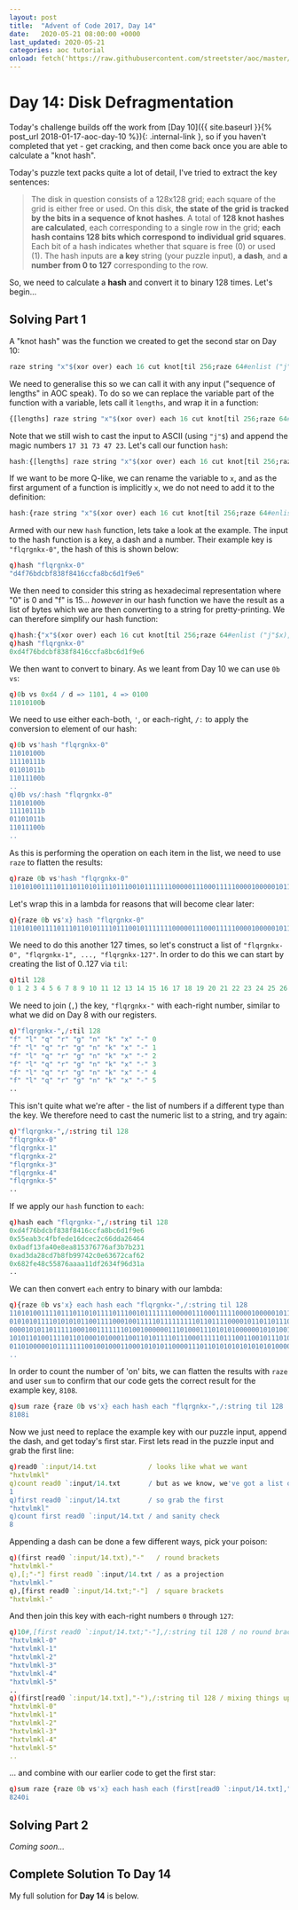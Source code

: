 ```yaml
---
layout: post
title:  "Advent of Code 2017, Day 14"
date:   2020-05-21 08:00:00 +0000
last_updated: 2020-05-21
categories: aoc tutorial
onload: fetch('https://raw.githubusercontent.com/streetster/aoc/master/2017/14.q', 'solution')
---
```


# Day 14: Disk Defragmentation

Today's challenge builds off the work from [Day 10]({{ site.baseurl }}{% post_url 2018-01-17-aoc-day-10 %}){: .internal-link }, so if you haven't completed that yet - get cracking, and then come back once you are able to calculate a "knot hash".

Today's puzzle text packs quite a lot of detail, I've tried to extract the key sentences:

> The disk in question consists of a 128x128 grid; each square of the grid is either free or used. On this disk, **the state of the grid is tracked by the bits in a sequence of knot hashes**.
> A total of **128 knot hashes are calculated**, each corresponding to a single row in the grid; **each hash contains 128 bits which correspond to individual grid squares**. Each bit of a hash indicates whether that square is free (0) or used (1).
> The hash inputs are **a key** string (your puzzle input), **a dash**, and **a number from 0 to 127** corresponding to the row.

So, we need to calculate a **hash** and convert it to binary 128 times. Let's begin...

## Solving Part 1

A "knot hash" was the function we created to get the second star on Day 10:

```q
raze string "x"$(xor over) each 16 cut knot[til 256;raze 64#enlist ("j"$first read0 `:input/10.txt),17 31 73 47 23]
```

We need to generalise this so we can call it with any input ("sequence of lengths" in AOC speak). To do so we can replace the variable part of the function with a variable, lets call it `lengths`, and wrap it in a function:

```q
{[lengths] raze string "x"$(xor over) each 16 cut knot[til 256;raze 64#enlist ("j"$lengths),17 31 73 47 23] }
```

Note that we still wish to cast the input to ASCII (using `"j"$`) and append the magic numbers `17 31 73 47 23`. Let's call our function `hash`:

```q
hash:{[lengths] raze string "x"$(xor over) each 16 cut knot[til 256;raze 64#enlist ("j"$lengths),17 31 73 47 23] }
```

If we want to be more Q-like, we can rename the variable to `x`, and as the first argument of a function is implicitly `x`, we do not need to add it to the definition:

```q
hash:{raze string "x"$(xor over) each 16 cut knot[til 256;raze 64#enlist ("j"$x),17 31 73 47 23]}
```

Armed with our new `hash` function, lets take a look at the example. The input to the hash function is a key, a dash and a number. Their example key is `"flqrgnkx-0"`, the hash of this is shown below:

```q
q)hash "flqrgnkx-0"
"d4f76bdcbf838f8416ccfa8bc6d1f9e6"
```

We then need to consider this string as hexadecimal representation where "0" is 0 and "f" is 15... *however* in our hash function we have the result as a list of bytes which we are then converting to a string for pretty-printing. We can therefore simplify our hash function:

```q
q)hash:{"x"$(xor over) each 16 cut knot[til 256;raze 64#enlist ("j"$x),17 31 73 47 23]}
q)hash "flqrgnkx-0"
0xd4f76bdcbf838f8416ccfa8bc6d1f9e6
```

We then want to convert to binary. As we leant from Day 10 we can use `0b vs`:

```q
q)0b vs 0xd4 / d => 1101, 4 => 0100
11010100b
```

We need to use either each-both, `'`, or each-right, `/:` to apply the conversion to element of our hash:

```q
q)0b vs'hash "flqrgnkx-0"
11010100b
11110111b
01101011b
11011100b
..
q)0b vs/:hash "flqrgnkx-0"
11010100b
11110111b
01101011b
11011100b
..
```

As this is performing the operation on each item in the list, we need to use `raze` to flatten the results:

```q
q)raze 0b vs'hash "flqrgnkx-0"
11010100111101110110101111011100101111111000001110001111100001000001011011001100111110101000101111000110110100011111100111100110b
```

Let's wrap this in a lambda for reasons that will become clear later:

```q
q){raze 0b vs'x} hash "flqrgnkx-0"
11010100111101110110101111011100101111111000001110001111100001000001011011001100111110101000101111000110110100011111100111100110b
```

We need to do this another 127 times, so let's construct a list of `"flqrgnkx-0", "flqrgnkx-1", ..., "flqrgnkx-127"`. In order to do this we can start by creating the list of 0..127 via `til`:

```q
q)til 128
0 1 2 3 4 5 6 7 8 9 10 11 12 13 14 15 16 17 18 19 20 21 22 23 24 25 26 27 28 ..
```

We need to join (`,`) the key, `"flqrgnkx-"` with each-right number, similar to what we did on Day 8 with our registers.

```q
q)"flqrgnkx-",/:til 128
"f" "l" "q" "r" "g" "n" "k" "x" "-" 0
"f" "l" "q" "r" "g" "n" "k" "x" "-" 1
"f" "l" "q" "r" "g" "n" "k" "x" "-" 2
"f" "l" "q" "r" "g" "n" "k" "x" "-" 3
"f" "l" "q" "r" "g" "n" "k" "x" "-" 4
"f" "l" "q" "r" "g" "n" "k" "x" "-" 5
..
```

This isn't quite what we're after - the list of numbers if a different type than the key. We therefore need to cast the numeric list to a string, and try again:

```q
q)"flqrgnkx-",/:string til 128
"flqrgnkx-0"
"flqrgnkx-1"
"flqrgnkx-2"
"flqrgnkx-3"
"flqrgnkx-4"
"flqrgnkx-5"
..
```

If we apply our `hash` function to `each`:

```q
q)hash each "flqrgnkx-",/:string til 128
0xd4f76bdcbf838f8416ccfa8bc6d1f9e6
0x55eab3c4fbfede16dcec2c66dda26464
0x0adf13fa40e8ea815376776af3b7b231
0xad3da28cd7b8fb99742c0e63672caf62
0x682fe48c55876aaaa11df2634f96d31a
..
```

We can then convert `each` entry to binary with our lambda:

```q
q){raze 0b vs'x} each hash each "flqrgnkx-",/:string til 128
11010100111101110110101111011100101111111000001110001111100001000001011011001..
01010101111010101011001111000100111110111111111011011110000101101101110011101..
00001010110111110001001111111010010000001110100011101010100000010101001101110..
10101101001111011010001010001100110101111011100011111011100110010111010000101..
01101000001011111110010010001100010101011000011101101010101010101010000100011..
..
```

In order to count the number of 'on' bits, we can flatten the results with `raze` and user `sum` to confirm that our code gets the correct result for the example key, `8108`.

```q
q)sum raze {raze 0b vs'x} each hash each "flqrgnkx-",/:string til 128
8108i
```

Now we just need to replace the example key with our puzzle input, append the dash, and get today's first star. First lets read in the puzzle input and grab the first line:

```q
q)read0 `:input/14.txt             / looks like what we want
"hxtvlmkl"
q)count read0 `:input/14.txt       / but as we know, we've got a list of strings
1
q)first read0 `:input/14.txt       / so grab the first
"hxtvlmkl"
q)count first read0 `:input/14.txt / and sanity check
8
```

Appending a dash can be done a few different ways, pick your poison:

```q
q)(first read0 `:input/14.txt),"-"   / round brackets
"hxtvlmkl-"
q),[;"-"] first read0 `:input/14.txt / as a projection
"hxtvlmkl-"
q),[first read0 `:input/14.txt;"-"]  / square brackets
"hxtvlmkl-"
```

And then join this key with each-right numbers `0` through `127`:

```q
q)10#,[first read0 `:input/14.txt;"-"],/:string til 128 / no round brackets
"hxtvlmkl-0"
"hxtvlmkl-1"
"hxtvlmkl-2"
"hxtvlmkl-3"
"hxtvlmkl-4"
"hxtvlmkl-5"
..
q)(first[read0 `:input/14.txt],"-"),/:string til 128 / mixing things up a bit
"hxtvlmkl-0"
"hxtvlmkl-1"
"hxtvlmkl-2"
"hxtvlmkl-3"
"hxtvlmkl-4"
"hxtvlmkl-5"
..
```

... and combine with our earlier code to get the first star:

```q
q)sum raze {raze 0b vs'x} each hash each (first[read0 `:input/14.txt],","),/:string til 128
8240i
```

## Solving Part 2

*Coming soon...*

## Complete Solution To Day 14

My full solution for **Day 14** is below.

<pre class="q" id='solution'></pre>
